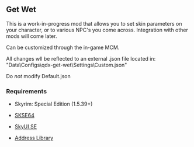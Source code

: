 ## Get Wet

This is a work-in-progress mod that allows you to set skin parameters on your character, or to various NPC's you come across. Integration with other mods will come later.

Can be customized through the in-game MCM.

All changes wll be reflected to an external .json file located in:
"Data\Configs\qdx-get-wet\Settings\Custom.json"

Do *not* modify Default.json

### Requirements

* Skyrim: Special Edition (1.5.39+)

* [SKSE64](https://skse.silverlock.org/)

* [SkyUI SE](https://www.nexusmods.com/skyrimspecialedition/mods/12604)

* [Address Library](https://www.nexusmods.com/skyrimspecialedition/mods/32444)